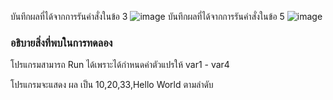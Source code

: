 บันทึกผลที่ได้จากการรันคำสั่งในข้อ 3
![image](https://github.com/VisawaPRO/03376836-OOP-2566-Lab-04/assets/144195555/ba786cff-96c5-4aed-872c-424d19db18d4)
บันทึกผลที่ได้จากการรันคำสั่งในข้อ 5
![image](https://github.com/VisawaPRO/03376836-OOP-2566-Lab-04/assets/144195555/eba6d1ae-b920-4198-9780-f7fce4bb0734)
### อธิบายสิ่งที่พบในการทดลอง
โปรแกรมสามารถ Run ได้เพราะได้กำหนดค่าตัวแปรให้ var1 - var4

โปรแกรมจะแสดง ผล เป็น 10,20,33,Hello World ตามลำดับ



